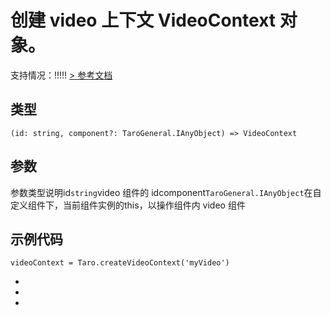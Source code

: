 # 创建 video 上下文 VideoContext 对象。
支持情况：!!!!!
[> 参考文档
](https://developers.weixin.qq.com/miniprogram/dev/api/media/video/wx.createVideoContext.html)
## 类型[​](createVideoContext.html#类型)
```tsx
(id: string, component?: TaroGeneral.IAnyObject) => VideoContext
```

## 参数[​](createVideoContext.html#参数)
参数类型说明id`string`video 组件的 idcomponent`TaroGeneral.IAnyObject`在自定义组件下，当前组件实例的this，以操作组件内 video 组件
## 示例代码[​](createVideoContext.html#示例代码)
```tsx
videoContext = Taro.createVideoContext('myVideo')
```

- 
- 
-
